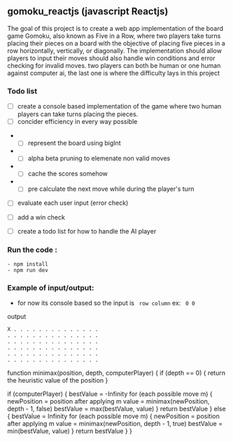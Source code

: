## gomoku_reactjs (javascript Reactjs)
 The goal of this project is to create a web app implementation of the board game Gomoku, also known as Five in a Row, where two players take turns placing their pieces on a board with the objective of placing five pieces in a row horizontally, vertically, or diagonally. The implementation should allow players to input their moves should also handle win conditions and error checking for invalid moves. two players can both be human or one human against computer ai, the last one is where the difficulty lays in this project

### Todo list
- [ ] create a console based implementation of the game where two human players can take turns placing the pieces. 
- [ ] concider efficiency in every way possible
- - [ ] represent the board using bigInt
- - [ ] alpha beta pruning to elemenate non valid moves
- - [ ] cache the scores somehow
- - [ ] pre calculate the next move while during the player's turn
- [ ] evaluate each user input (error check)
- [ ] add a win check
- [ ] create a todo list for how to handle the AI player


### Run the code :
```
- npm install
- npm run dev
```


### Example of input/output:
- for now its console based so the input is `` row column`` ex: `` 0 0``

output
```
X . . . . . . . . . . . . . .
. . . . . . . . . . . . . . .
. . . . . . . . . . . . . . .
. . . . . . . . . . . . . . .
. . . . . . . . . . . . . . .
. . . . . . . . . . . . . . .
```

function minimax(position, depth, computerPlayer) {
  if (depth == 0) {
    return the heuristic value of the position
  }

  if (computerPlayer) {
    bestValue = -Infinity
    for (each possible move m) {
      newPosition = position after applying m
      value = minimax(newPosition, depth - 1, false)
      bestValue = max(bestValue, value)
    }
    return bestValue
  } else {
    bestValue = Infinity
    for (each possible move m) {
      newPosition = position after applying m
      value = minimax(newPosition, depth - 1, true)
      bestValue = min(bestValue, value)
    }
    return bestValue
  }
}